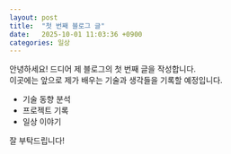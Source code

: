 ```yaml
---
layout: post
title:  "첫 번째 블로그 글"
date:   2025-10-01 11:03:36 +0900
categories: 일상
---
```

안녕하세요! 드디어 제 블로그의 첫 번째 글을 작성합니다.  
이곳에는 앞으로 제가 배우는 기술과 생각들을 기록할 예정입니다.

- 기술 동향 분석
- 프로젝트 기록
- 일상 이야기

잘 부탁드립니다!